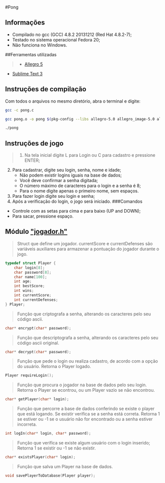 #Pong

## Informações

> 
- Compilado no gcc (GCC) 4.8.2 20131212 (Red Hat 4.8.2-7);
- Testado no sistema operacional Fedora 20;
- Não funciona no Windows.



##Ferramentas utilizadas

>- [Allegro 5](www.allegro.cc "Allegro 5")
- [Sublime Text 3](www.sublimetext.com/3 "Sublime Text 3")







## Instruções de compilação

Com todos o arquivos no mesmo diretório, abra o terminal e digite:

``` bash
gcc -c pong.c

gcc pong.o -o pong $(pkg-config --libs allegro-5.0 allegro_image-5.0 allegro_font-5.0 allegro_ttf-5.0 allegro_primitives-5.0) jogador.p

./pong
```




## Instruções de jogo
> 1. Na tela inicial digite L para Login ou C para cadastro e pressione ENTER;
2. Para cadastrar, digite seu login, senha, nome e idade;
	- Não podem existir logins iguais na base de dados;
	- Você deve confirmar a senha digitada;
	- O número máximo de caracteres para o login e a senha é 8;
    - Para o nome digite apenas o primeiro nome, sem espaços.
3. Para fazer login digite seu login e senha;
4. Após a verificação do login, o jogo será iniciado.
###Comandos
  - Controle com as setas para cima e para baixo (UP and DOWN);
  - Para sacar, pressione espaço.
  
  
  
## Módulo ["jogador.h"](https://github.com/icaroharry/pong/jogador.h)
> Struct que define um jogador.
currentScore e currentDefenses são variáveis auxiliares para armazenar a pontuação do jogador durante o jogo.


``` c
typedef struct Player {
	char login[8];
    char password[8];
    char name[100];
    int age;
    int bestScore;
    int wins;
    int currentScore;
    int currentDefenses;
} Player;
```

> Função que criptografa a senha, alterando os caracteres pelo seu código ascii.

``` c
char* encrypt(char* password);
```

> Função que descriptografa a senha, alterando os caracteres pelo seu código ascii original.

``` c
char* decrypt(char* password);
```

> Função que pede o login ou realiza cadastro, de acordo com a opção do usuário.
Retorna o Player logado.

``` c
Player requireLogin();
```

> Função que procura o jogador na base de dados pelo seu login.
Retorna o Player se econtrou, ou um Player vazio se não encontrou.

``` c
char* getPlayer(char* login);
```

> Função que percorre a base de dados conferindo se existe o player que está logando. Se existir verifica se a senha está correta. Retorna 1 se estiver ou -1 se o usuário não for encontrado ou a senha estiver incorreta.

``` c
int logIn(char* login, char* password);
```

> Função que verifica se existe algum usuário com o login inserido;
Retorna 1 se existir ou -1 se não existir.

``` c
char* existsPlayer(char* login);
```
  
> Função que salva um Player na base de dados.

``` c
void savePlayerToDatabase(Player player);
```









